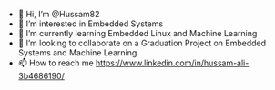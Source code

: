 - 👋 Hi, I’m @Hussam82
- 👀 I’m interested in Embedded Systems
- 🌱 I’m currently learning Embedded Linux and Machine Learning
- 💞️ I’m looking to collaborate on a Graduation Project on Embedded Systems and Machine Learning
- 📫 How to reach me https://www.linkedin.com/in/hussam-ali-3b4686190/

<!---
Hussam82/Hussam82 is a ✨ special ✨ repository because its `README.md` (this file) appears on your GitHub profile.
You can click the Preview link to take a look at your changes.
--->
